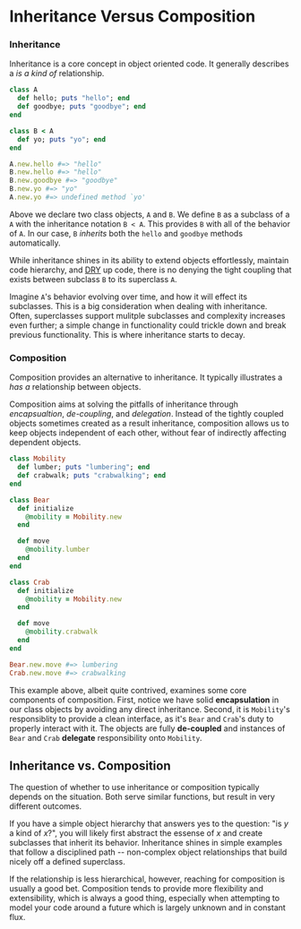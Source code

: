 Inheritance Versus Composition
==============================

### Inheritance

Inheritance is a core concept in object oriented code. It generally describes a *is a kind of* relationship.

```ruby
class A
  def hello; puts "hello"; end
  def goodbye; puts "goodbye"; end
end

class B < A
  def yo; puts "yo"; end
end

A.new.hello #=> "hello"
B.new.hello #=> "hello"
B.new.goodbye #=> "goodbye"
B.new.yo #=> "yo"
A.new.yo #=> undefined method `yo'
```

Above we declare two class objects, `A` and `B`. We define `B` as a subclass of a `A` with the inheritance notation `B < A`. This provides `B` with all of the behavior of `A`. In our case, `B` *inherits* both the `hello` and `goodbye` methods automatically.

While inheritance shines in its ability to extend objects effortlessly, maintain code hierarchy, and [DRY](http://en.wikipedia.org/wiki/Don't_repeat_yourself) up code, there is no denying the tight coupling that exists between subclass `B` to its superclass `A`.

Imagine `A`'s behavior evolving over time, and how it will effect its subclasses. This is a big consideration when dealing with inheritance. Often, superclasses support mulitple subclasses and complexity increases even further; a simple change in functionality could trickle down and break previous functionality. This is where inheritance starts to decay.

### Composition

Composition provides an alternative to inheritance. It typically illustrates a *has a* relationship between objects.

Composition aims at solving the pitfalls of inheritance through *encapsualtion*, *de-coupling*, and *delegation*. Instead of the tightly coupled objects sometimes created as a result inheritance, composition allows us to keep objects independent of each other, without fear of indirectly affecting dependent objects.

```ruby
class Mobility
  def lumber; puts "lumbering"; end
  def crabwalk; puts "crabwalking"; end
end

class Bear
  def initialize
    @mobility = Mobility.new
  end

  def move
    @mobility.lumber
  end
end

class Crab
  def initialize
    @mobility = Mobility.new
  end

  def move
    @mobility.crabwalk
  end
end

Bear.new.move #=> lumbering
Crab.new.move #=> crabwalking
```

This example above, albeit quite contrived, examines some core components of composition. First, notice we have solid **encapsulation** in our class objects by avoiding any direct inheritance. Second, it is `Mobility`'s responsiblity to provide a clean interface, as it's `Bear` and `Crab`'s duty to properly interact with it. The objects are fully **de-coupled** and instances of `Bear` and `Crab` **delegate** responsibility onto `Mobility`.

## Inheritance vs. Composition

The question of whether to use inheritance or composition typically depends on the situation. Both serve similar functions, but result in very different outcomes.

If you have a simple object hierarchy that answers yes to the question: "is *y* a kind of *x*?", you will likely first abstract the essense of *x* and create subclasses that inherit its behavior. Inheritance shines in simple examples that follow a disciplined path -- non-complex object relationships that build nicely off a defined superclass.

If the relationship is less hierarchical, however, reaching for composition is usually a good bet. Composition tends to provide more flexibility and extensibility, which is always a good thing, especially when attempting to model your code around a future which is largely unknown and in constant flux.
